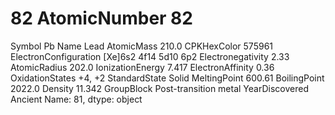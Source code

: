 # 82 AtomicNumber                                82
Symbol                                      Pb
Name                                      Lead
AtomicMass                               210.0
CPKHexColor                             575961
ElectronConfiguration    [Xe]6s2 4f14 5d10 6p2
Electronegativity                         2.33
AtomicRadius                             202.0
IonizationEnergy                         7.417
ElectronAffinity                          0.36
OxidationStates                         +4, +2
StandardState                            Solid
MeltingPoint                            600.61
BoilingPoint                            2022.0
Density                                 11.342
GroupBlock               Post-transition metal
YearDiscovered                         Ancient
Name: 81, dtype: object